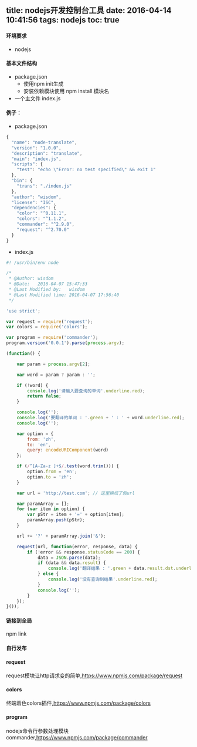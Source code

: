 title: nodejs开发控制台工具
date: 2016-04-14 10:41:56
tags: nodejs
toc: true
---
#### 环境要求
* nodejs

#### 基本文件结构
* package.json 
	* 使用npm init生成
	* 安装依赖模块使用 npm install 模块名
* 一个主文件 index.js


#### 例子：
* package.json
```javascript
{
  "name": "node-translate",
  "version": "1.0.0",
  "description": "translate",
  "main": "index.js",
  "scripts": {
    "test": "echo \"Error: no test specified\" && exit 1"
  },
  "bin": {
    "trans": "./index.js"
  },
  "author": "wisdom",
  "license": "ISC",
  "dependencies": {
    "color": "^0.11.1",
    "colors": "^1.1.2",
    "commander": "^2.9.0",
    "request": "^2.70.0"
  }
}
```
* index.js
```javascript
#! /usr/bin/env node

/*
 * @Author: wisdom
 * @Date:   2016-04-07 15:47:33
 * @Last Modified by:   wisdom
 * @Last Modified time: 2016-04-07 17:56:40
 */

'use strict';

var request = require('request');
var colors = require('colors');

var program = require('commander');
program.version('0.0.1').parse(process.argv);

(function() {

	var param = process.argv[2];

	var word = param ? param : '';

	if (!word) {
		console.log('请输入要查询的单词'.underline.red);
		return false;
	}

	console.log('');
	console.log('要翻译的单词 : '.green + ' : ' + word.underline.red);
	console.log('');

	var option = {
		from: 'zh',
		to: 'en',
		query: encodeURIComponent(word)
	};

	if (/^[A-Za-z ]+$/.test(word.trim())) {
		option.from = 'en';
		option.to = 'zh';
	}

	var url = 'http://test.com'; // 这里换成了假url

	var paramArray = [];
	for (var item in option) {
		var pStr = item + '=' + option[item];
		paramArray.push(pStr);
	}

	url += '?' + paramArray.join('&');

	request(url, function(error, response, data) {
		if (!error && response.statusCode == 200) {
			data = JSON.parse(data);
			if (data && data.result) {
				console.log('翻译结果 : '.green + data.result.dst.underline.red || '没有查询到结果'.underline.red);
			} else {
				console.log('没有查询到结果'.underline.red);
			}
			console.log('');
		}
	});
}());
```
#### 链接到全局
npm link

#### 自行发布

#### request
request模块让http请求变的简单,https://www.npmjs.com/package/request

#### colors
终端着色colors插件,https://www.npmjs.com/package/colors

#### program
nodejs命令行参数处理模块commander,https://www.npmjs.com/package/commander
